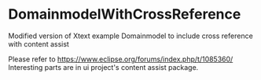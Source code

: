 # DomainmodelWithCrossReference
Modified version of Xtext example Domainmodel to include cross reference with content assist

Please refer to https://www.eclipse.org/forums/index.php/t/1085360/
Interesting parts are in ui project's content assist package.
